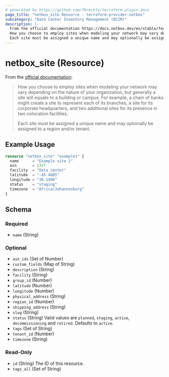 ```yaml
---
# generated by https://github.com/fbreckle/terraform-plugin-docs
page_title: "netbox_site Resource - terraform-provider-netbox"
subcategory: "Data Center Inventory Management (DCIM)"
description: |-
  From the official documentation https://docs.netbox.dev/en/stable/features/sites-and-racks/#sites:
  How you choose to employ sites when modeling your network may vary depending on the nature of your organization, but generally a site will equate to a building or campus. For example, a chain of banks might create a site to represent each of its branches, a site for its corporate headquarters, and two additional sites for its presence in two colocation facilities.
  Each site must be assigned a unique name and may optionally be assigned to a region and/or tenant.
---
```


# netbox_site (Resource)

From the [official documentation](https://docs.netbox.dev/en/stable/features/sites-and-racks/#sites):

> How you choose to employ sites when modeling your network may vary depending on the nature of your organization, but generally a site will equate to a building or campus. For example, a chain of banks might create a site to represent each of its branches, a site for its corporate headquarters, and two additional sites for its presence in two colocation facilities.
>
> Each site must be assigned a unique name and may optionally be assigned to a region and/or tenant.

## Example Usage

```terraform
resource "netbox_site" "example1" {
  name      = "Example site 1"
  asn       = 1337
  facility  = "Data center"
  latitude  = "-45.4085"
  longitude = "30.1496"
  status    = "staging"
  timezone  = "Africa/Johannesburg"
}
```

<!-- schema generated by tfplugindocs -->
## Schema

### Required

- `name` (String)

### Optional

- `asn_ids` (Set of Number)
- `custom_fields` (Map of String)
- `description` (String)
- `facility` (String)
- `group_id` (Number)
- `latitude` (Number)
- `longitude` (Number)
- `physical_address` (String)
- `region_id` (Number)
- `shipping_address` (String)
- `slug` (String)
- `status` (String) Valid values are `planned`, `staging`, `active`, `decommissioning` and `retired`. Defaults to `active`.
- `tags` (Set of String)
- `tenant_id` (Number)
- `timezone` (String)

### Read-Only

- `id` (String) The ID of this resource.
- `tags_all` (Set of String)


